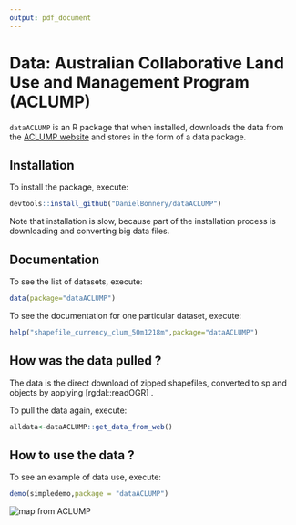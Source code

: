```yaml
---
output: pdf_document
---
```



# Data:  Australian Collaborative Land Use and Management Program (ACLUMP)

`dataACLUMP` is an R package that when installed, 
downloads the data from the
 [ACLUMP website](https://www.agriculture.gov.au/abares/aclump/land-use/catchment-scale-land-use-of-australia-update-december-2018) and stores in the form of a data package.


## Installation
To install  the package, execute:

```r
devtools::install_github("DanielBonnery/dataACLUMP")
```

Note that installation is slow, because part of the installation process is downloading and converting big data files.

## Documentation
To see the list of datasets, execute:

```r
data(package="dataACLUMP")
```


To see the documentation for one particular dataset, execute:

```r
help("shapefile_currency_clum_50m1218m",package="dataACLUMP")
```

## How was the data pulled ?
The data is the direct download of zipped shapefiles, converted to sp and objects by applying [rgdal::readOGR] .

To pull the data again, execute:

```r
alldata<-dataACLUMP::get_data_from_web()
```

## How to use the data ?
To see an example of data use, execute:


```r
demo(simpledemo,package = "dataACLUMP")
```


![map from ACLUMP](figs/map.png)
